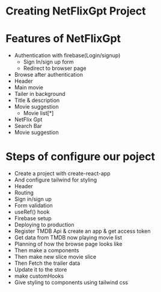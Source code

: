 # Creating NetFlixGpt Project

# Features of NetFlixGpt
 - Authentication with firebase(Login/signup)
   - Sign In/sign up form
   - Redirect to browser page
- Browse after authentication
 - Header
 - Main movie
  - Tailer in background
  - Title & description
  - Movie suggestion
    - Movie list[*]
- NetFlix Gpt
 - Search Bar
 - Movie suggestion

# Steps of configure our poject
 - Create a project with create-react-app
 - And configure tailwind for styling
 - Header
 - Routing
 - Sign in/sign up
 - Form validation
 - useRef() hook
 - Firebase setup
 - Deploying to production
 - Register TMDB Api & create an app & get access token
 - Get data from TMDB now playing movie list
 - Planning of how the browse page looks like
 - Then make a components
 - Then make new slice movie slice 
 - Then Fetch the trailer data
 - Update it to the store
 - make customHooks 
 - Give styling to components using tailwind css
